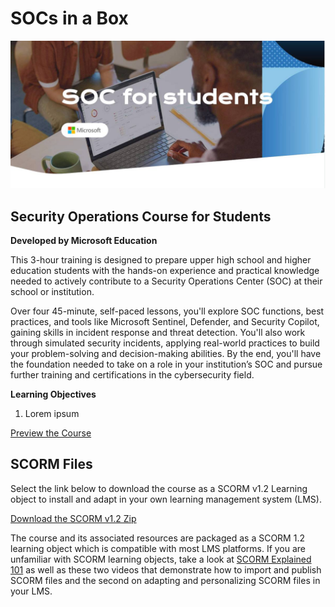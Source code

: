 # SOCs in a Box
![Alt text](/i/hero-2.jpg?raw=true "Hero Image")
## Security Operations Course for Students
**Developed by Microsoft Education**

This 3-hour training is designed to prepare upper high school and higher education students with the hands-on experience and practical knowledge needed to actively contribute to a Security Operations Center (SOC) at their school or institution.

Over four 45-minute, self-paced lessons, you'll explore SOC functions, best practices, and tools like Microsoft Sentinel, Defender, and Security Copilot, gaining skills in incident response and threat detection. You'll also work through simulated security incidents, applying real-world practices to build your problem-solving and decision-making abilities. By the end, you'll have the foundation needed to take on a role in your institution’s SOC and pursue further training and certifications in the cybersecurity field.

**Learning Objectives**
1. Lorem ipsum

[Preview the Course](https://sburt1.github.io/socsinabox/content/#/)

## SCORM Files
Select the link below to download the course as a SCORM v1.2 Learning object to install and adapt in your own learning management system (LMS).

[Download the SCORM v1.2 Zip](https://github.com/sburt1/socsinabox/raw/refs/heads/main/SOCs-in-a-Box-SCORM.zip)

The course and its associated resources are packaged as a SCORM 1.2 learning object which is compatible with most LMS platforms. If you are unfamiliar with SCORM learning objects, take a look at [SCORM Explained 101](https://scorm.com/scorm-explained/one-minute-scorm-overview/) as well as these two videos that demonstrate how to import and publish SCORM files and the second on adapting and personalizing SCORM files in your LMS.
